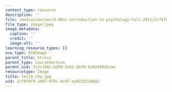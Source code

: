 ```yaml
---
content_type: resource
description: ''
file: /media/courses/9-00sc-introduction-to-psychology-fall-2011/2cf8f0f91607979c4c97ea915322d0a2_lec19_chp.jpg
file_type: image/jpeg
image_metadata:
  caption: ''
  credit: ''
  image-alt: ''
learning_resource_types: []
ocw_type: OCWImage
parent_title: Stress
parent_type: CourseSection
parent_uid: 7c2c180c-bd50-5e62-bbf0-62d2d4926cae
resourcetype: Image
title: lec19_chp.jpg
uid: 2cf8f0f9-1607-979c-4c97-ea915322d0a2
---
```


